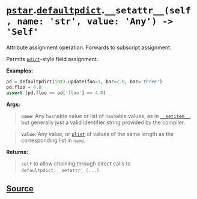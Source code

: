 # [`pstar`](./pstar.md).[`defaultpdict`](./pstar_defaultpdict.md).`__setattr__(self, name: 'str', value: 'Any') -> 'Self'`

Attribute assignment operation. Forwards to subscript assignment.

Permits [`pdict`](./pstar_pdict.md)-style field assignment.

**Examples:**
```python
pd = defaultpdict(int).update(foo=1, bar=2.0, baz='three')
pd.floo = 4.0
assert (pd.floo == pd['floo'] == 4.0)
```

**Args:**

>    **`name`**: Any `hash`able value or list of `hash`able values, as in [`__setitem__`](./pstar_defaultpdict___setitem__.md),
>          but generally just a valid identifier string provided by the compiler.

>    **`value`**: Any value, or [`plist`](./pstar_plist.md) of values of the same length as the corresponding list in
>           `name`.

**Returns:**

>    `self` to allow chaining through direct calls to `defaultpdict.__setattr__(...)`.



## [Source](../pstar/pstar.py#L614-L637)
